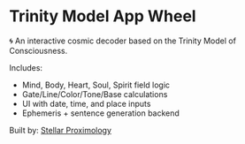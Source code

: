 # Trinity Model App Wheel

🌀 An interactive cosmic decoder based on the Trinity Model of Consciousness.

Includes:
- Mind, Body, Heart, Soul, Spirit field logic
- Gate/Line/Color/Tone/Base calculations
- UI with date, time, and place inputs
- Ephemeris + sentence generation backend

Built by: [Stellar Proximology](https://stellarproximology.org)
